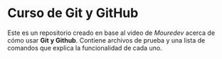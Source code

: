 # Curso de Git y GitHub

Este es un repositorio creado en base al video de *Mouredev* acerca de cómo usar **Git y Github**. Contiene archivos de prueba y una lista de comandos que explica la funcionalidad de cada uno.
